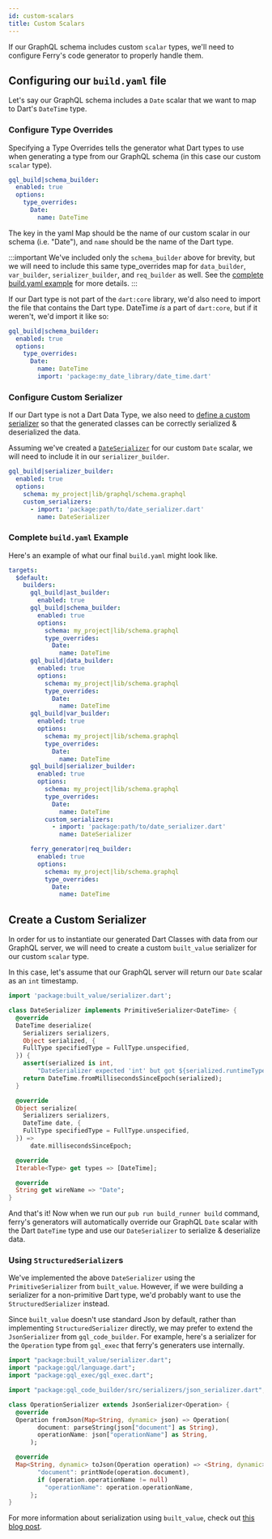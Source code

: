 ```yaml
---
id: custom-scalars
title: Custom Scalars
---
```


If our GraphQL schema includes custom `scalar` types, we'll need to configure Ferry's code generator to properly handle them.

## Configuring our `build.yaml` file

Let's say our GraphQL schema includes a `Date` scalar that we want to map to Dart's `DateTime` type.

### Configure Type Overrides

Specifying a Type Overrides tells the generator what Dart types to use when generating a type from our GraphQL schema (in this case our custom `scalar` type).

```yaml {4}
gql_build|schema_builder:
  enabled: true
  options:
    type_overrides:
      Date:
        name: DateTime
```

The key in the yaml Map should be the name of our custom scalar in our schema (i.e. "Date"), and `name` should be the name of the Dart type.

:::important
We've included only the `schema_builder` above for brevity, but we will need to include this same type_overrides map for `data_builder`, `var_builder`, `serializer_builder`, and `req_builder` as well. See the [complete build.yaml example](#complete-buildyaml-example) for more details.
:::

If our Dart type is not part of the `dart:core` library, we'd also need to import the file that contains the Dart type. DateTime _is_ a part of `dart:core`, but if it weren't, we'd import it like so:

```yaml {7}
gql_build|schema_builder:
  enabled: true
  options:
    type_overrides:
      Date:
        name: DateTime
        import: 'package:my_date_library/date_time.dart'
```

### Configure Custom Serializer

If our Dart type is not a Dart Data Type, we also need to [define a custom serializer](#create-a-custom-serializer) so that the generated classes can be correctly serialized & deserialized the data.

Assuming we've created a [`DateSerializer`](#create-a-custom-serializer) for our custom `Date` scalar, we will need to include it in our `serializer_builder`.

```yaml
gql_build|serializer_builder:
  enabled: true
  options:
    schema: my_project|lib/graphql/schema.graphql
    custom_serializers:
      - import: 'package:path/to/date_serializer.dart'
        name: DateSerializer
```

### Complete `build.yaml` Example

Here's an example of what our final `build.yaml` might look like.

```yaml
targets:
  $default:
    builders:
      gql_build|ast_builder:
        enabled: true
      gql_build|schema_builder:
        enabled: true
        options:
          schema: my_project|lib/schema.graphql
          type_overrides:
            Date:
              name: DateTime
      gql_build|data_builder:
        enabled: true
        options:
          schema: my_project|lib/schema.graphql
          type_overrides:
            Date:
              name: DateTime
      gql_build|var_builder:
        enabled: true
        options:
          schema: my_project|lib/schema.graphql
          type_overrides:
            Date:
              name: DateTime
      gql_build|serializer_builder:
        enabled: true
        options:
          schema: my_project|lib/schema.graphql
          type_overrides:
            Date:
              name: DateTime
          custom_serializers:
            - import: 'package:path/to/date_serializer.dart'
              name: DateSerializer

      ferry_generator|req_builder:
        enabled: true
        options:
          schema: my_project|lib/schema.graphql
          type_overrides:
            Date:
              name: DateTime
```

## Create a Custom Serializer

In order for us to instantiate our generated Dart Classes with data from our GraphQL server, we will need to create a custom `built_value` serializer for our custom `scalar` type.

In this case, let's assume that our GraphQL server will return our `Date` scalar as an `int` timestamp.

```dart
import 'package:built_value/serializer.dart';

class DateSerializer implements PrimitiveSerializer<DateTime> {
  @override
  DateTime deserialize(
    Serializers serializers,
    Object serialized, {
    FullType specifiedType = FullType.unspecified,
  }) {
    assert(serialized is int,
        "DateSerializer expected 'int' but got ${serialized.runtimeType}");
    return DateTime.fromMillisecondsSinceEpoch(serialized);
  }

  @override
  Object serialize(
    Serializers serializers,
    DateTime date, {
    FullType specifiedType = FullType.unspecified,
  }) =>
      date.millisecondsSinceEpoch;

  @override
  Iterable<Type> get types => [DateTime];

  @override
  String get wireName => "Date";
}
```

And that's it! Now when we run our `pub run build_runner build` command, ferry's generators will automatically override our GraphQL `Date` scalar with the Dart `DateTime` type and use our `DateSerializer` to serialize & deserialize data.

### Using `StructuredSerializer`s

We've implemented the above `DateSerializer` using the `PrimitiveSerializer` from `built_value`. However, if we were building a serializer for a non-primitive Dart type, we'd probably want to use the `StructuredSerializer` instead.

Since `built_value` doesn't use standard Json by default, rather than implementing `StructuredSerializer` directly, we may prefer to extend the `JsonSerializer` from `gql_code_builder`. For example, here's a serializer for the `Operation` type from `gql_exec` that ferry's generaters use internally.

```dart
import "package:built_value/serializer.dart";
import "package:gql/language.dart";
import "package:gql_exec/gql_exec.dart";

import "package:gql_code_builder/src/serializers/json_serializer.dart";

class OperationSerializer extends JsonSerializer<Operation> {
  @override
  Operation fromJson(Map<String, dynamic> json) => Operation(
        document: parseString(json["document"] as String),
        operationName: json["operationName"] as String,
      );

  @override
  Map<String, dynamic> toJson(Operation operation) => <String, dynamic>{
        "document": printNode(operation.document),
        if (operation.operationName != null)
          "operationName": operation.operationName,
      };
}
```

For more information about serialization using `built_value`, check out [this blog post](https://medium.com/dartlang/darts-built-value-for-serialization-f5db9d0f4159).
